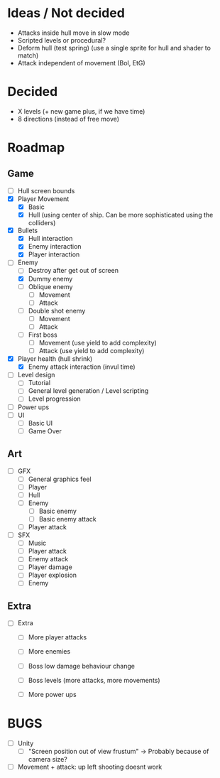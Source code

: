 # Ideas / Not decided

- Attacks inside hull move in slow mode
- Scripted levels or procedural?
- Deform hull (test spring) (use a single sprite for hull and shader to match)
- Attack independent of movement (BoI, EtG)

# Decided

- X levels (+ new game plus, if we have time)
- 8 directions (instead of free move)

# Roadmap

## Game

- [ ] Hull screen bounds
- [x] Player Movement
  - [x] Basic
  - [x] Hull (using center of ship. Can be more sophisticated using the
      colliders)
- [x] Bullets
  - [x] Hull interaction
  - [x] Enemy interaction
  - [x] Player interaction
- [ ] Enemy
  - [ ] Destroy after get out of screen
  - [x] Dummy enemy
  - [ ] Oblique enemy
    - [ ] Movement
    - [ ] Attack
  - [ ] Double shot enemy
    - [ ] Movement
    - [ ] Attack
  - [ ] First boss
    - [ ] Movement (use yield to add complexity)
    - [ ] Attack (use yield to add complexity)
- [x] Player health (hull shrink)
  - [x] Enemy attack interaction (invul time)
- [ ] Level design
  - [ ] Tutorial
  - [ ] General level generation / Level scripting
  - [ ] Level progression
- [ ] Power ups
- [ ] UI
  - [ ] Basic UI
  - [ ] Game Over

## Art

- [ ] GFX
  - [ ] General graphics feel
  - [ ] Player
  - [ ] Hull
  - [ ] Enemy
    - [ ] Basic enemy
    - [ ] Basic enemy attack
  - [ ] Player attack
- [ ] SFX
  - [ ] Music
  - [ ] Player attack
  - [ ] Enemy attack
  - [ ] Player damage
  - [ ] Player explosion
  - [ ] Enemy 

## Extra

- [ ] Extra
  - [ ] More player attacks
  - [ ] More enemies
  - [ ] Boss low damage behaviour change
  - [ ] Boss levels (more attacks, more movements)
  - [ ] More power ups


# BUGS

- [ ] Unity
  - [ ] "Screen position out of view frustum" -> Probably because of camera
      size?
- [ ] Movement + attack: up left shooting doesnt work
